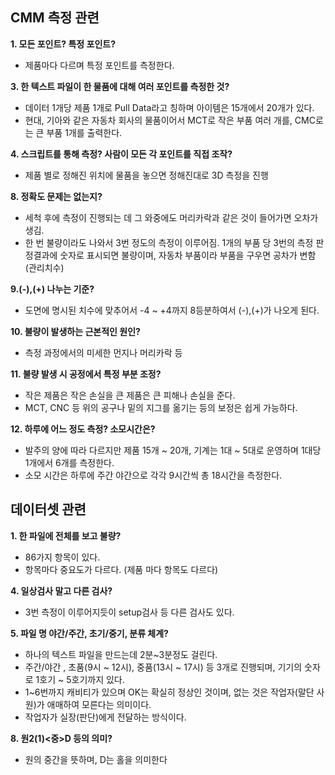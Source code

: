## CMM 측정 관련

**1. 모든 포인트? 특정 포인트?**
   
 - 제품마다 다르며 특정 포인트를 측정한다.

**3. 한 텍스트 파일이 한 물품에 대해 여러 포인트를 측정한 것?**
   
- 데이터 1개당 제품 1개로 Pull Data라고 칭하며 아이템은 15개에서 20개가 있다.
- 현대, 기아와 같은 자동차 회사의 물품이어서 MCT로 작은 부품 여러 개를, CMC로는 큰 부품 1개를 출력한다.

**4. 스크립트를 통해 측정? 사람이 모든 각 포인트를 직접 조작?**
   
- 제품 별로 정해진 위치에 물품을 놓으면 정해진대로 3D 측정을 진행

**8. 정확도 문제는 없는지?**
   
- 세척 후에 측정이 진행되는 데 그 와중에도 머리카락과 같은 것이 들어가면 오차가 생김.
- 한 번 불량이라도 나와서 3번 정도의 측정이 이루어짐. 1개의 부품 당 3번의 측정 판정결과에 숫자로 표시되면 불량이며, 자동차 부품이라 부품을 구우면 공차가 변함(관리치수)

**9.(-),(+) 나누는 기준?**

- 도면에 명시된 치수에 맞추어서 -4 ~ +4까지 8등분하여서 (-),(+)가 나오게 된다. 

**10. 불량이 발생하는 근본적인 원인?**
    
- 측정 과정에서의 미세한 먼지나 머리카락 등

**11. 불량 발생 시 공정에서 특정 부분 조정?**
    
- 작은 제품은 작은 손실을 큰 제품은 큰 피해나 손실을 준다.
- MCT, CNC 등 위의 공구나 밑의 지그를 옮기는 등의 보정은 쉽게 가능하다.

**12. 하루에 어느 정도 측정? 소모시간은?**
    
- 발주의 양에 따라 다르지만 제품 15개 ~ 20개, 기계는 1대 ~ 5대로 운영하며 1대당 1개에서 6개를 측정한다.
- 소모 시간은 하루에 주간 야간으로 각각 9시간씩 총 18시간을 측정한다.

## 데이터셋 관련

**1. 한 파일에 전체를 보고 불량?**
   
- 86가지 항목이 있다.
- 항목마다 중요도가 다르다. (제품 마다 항목도 다르다)

**4. 일상검사 말고 다른 검사?**
   
- 3번 측정이 이루어지듯이 setup검사 등 다른 검사도 있다.

**5. 파일 명 야간/주간, 초기/중기, 분류 체계?**
   
- 하나의 텍스트 파일을 만드는데 2분~3분정도 걸린다.
- 주간/야간 , 초품(9시 ~ 12시), 중품(13시 ~ 17시) 등 3개로 진행되며, 기기의 숫자로 1호기 ~ 5호기까지 있다.
- 1~6번까지 캐비티가 있으며 OK는 확실히 정상인 것이며, 없는 것은 작업자(말단 사원)가 애매하여 모른다는 의미이다.
- 작업자가 실장(판단)에게 전달하는 방식이다.

**8. 원2(1)<중>D 등의 의미?**
   
- 원의 중간을 뜻하며, D는 홀을 의미한다
